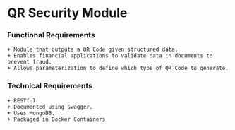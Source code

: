 # QR Security Module

### Functional Requirements

    + Module that outputs a QR Code given structured data.
    + Enables financial applications to validate data in documents to prevent fraud.
    + Allows parameterization to define which type of QR Code to generate.
    
### Technical Requirements

    + RESTful
    + Documented using Swagger.
    + Uses MongoDB.
    + Packaged in Docker Containers